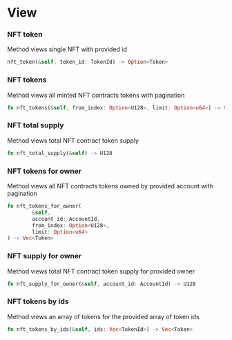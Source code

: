 # View

### NFT token

Method views single NFT with provided id

```rust
nft_token(&self, token_id: TokenId) -> Option<Token>
```

### NFT tokens

Method views all minted NFT contracts tokens with pagination

```rust
fn nft_tokens(&self, from_index: Option<U128>, limit: Option<u64>) -> Vec<Token>
```

### NFT total supply

Method views total NFT contract token supply

```rust
fn nft_total_supply(&self) -> U128
```

### NFT tokens for owner

Method views all NFT contracts tokens owned by provided account with pagination

```rust
fn nft_tokens_for_owner(
        &self,
        account_id: AccountId,
        from_index: Option<U128>,
        limit: Option<u64>
) -> Vec<Token>
```

### NFT supply for owner

Method views total NFT contract token supply for provided owner

```rust
fn nft_supply_for_owner(&self, account_id: AccountId) -> U128
```

### NFT tokens by ids

Method views an array of tokens for the provided array of token ids&#x20;

```rust
fn nft_tokens_by_ids(&self, ids: Vec<TokenId>) -> Vec<Token>
```
